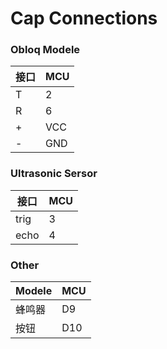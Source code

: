# Cap Connections
### Obloq Modele
|接口|MCU|
|-|-|
|T|2|
|R|6|
|+|VCC|
|-|GND|

### Ultrasonic Sersor
|接口|MCU|
|-|-|
|trig|3|
|echo|4|

### Other
|Modele|MCU|
|-|-|
|蜂鸣器|D9|
|按钮|D10|